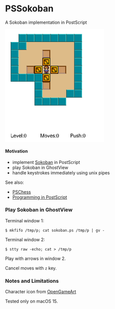 # PSSokoban
A Sokoban implementation in PostScript

<img src="pssokoban.gif" width="320" align="center"></src>

#### Motivation

- implement [Sokoban](https://en.wikipedia.org/wiki/Sokoban) in PostScript
- play Sokoban in GhostView
- handle keystrokes immediately using unix pipes

See also:

- [PSChess](https://github.com/nst/PSChess)
- [Programming in PostScript](https://seriot.ch/projects/programming_in_postscript.html)

### Play Sokoban in GhostView

Terminal window 1:

    $ mkfifo /tmp/p; cat sokoban.ps /tmp/p | gv -

Terminal window 2:
    
    $ stty raw -echo; cat > /tmp/p

Play with arrows in window 2.

Cancel moves with `z` key.

### Notes and Limitations

Character icon from [OpenGameArt](https://opengameart.org/sites/default/files/characters_1.png)

Tested only on macOS 15.
